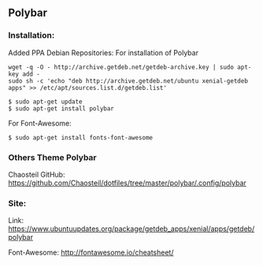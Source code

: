 ## Polybar

### Installation:
Added PPA Debian Repositories:
For installation of Polybar
```shell
wget -q -O - http://archive.getdeb.net/getdeb-archive.key | sudo apt-key add -
sudo sh -c 'echo "deb http://archive.getdeb.net/ubuntu xenial-getdeb apps" >> /etc/apt/sources.list.d/getdeb.list'
```
```shell
$ sudo apt-get update
$ sudo apt-get install polybar
```
For Font-Awesome:
```shell
$ sudo apt-get install fonts-font-awesome
```

### Others Theme Polybar
Chaosteil GitHub: https://github.com/Chaosteil/dotfiles/tree/master/polybar/.config/polybar

### Site:
Link: https://www.ubuntuupdates.org/package/getdeb_apps/xenial/apps/getdeb/polybar

Font-Awesome: http://fontawesome.io/cheatsheet/
